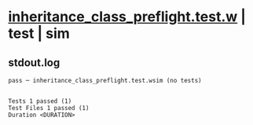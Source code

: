 # [inheritance_class_preflight.test.w](../../../../../examples/tests/valid/inheritance_class_preflight.test.w) | test | sim

## stdout.log
```log
pass ─ inheritance_class_preflight.test.wsim (no tests)
 
 
Tests 1 passed (1)
Test Files 1 passed (1)
Duration <DURATION>
```

